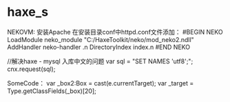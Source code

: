 haxe_s
======

NEKOVM:
安装Apache
在安装目录conf中httpd.conf文件添加：
#BEGIN NEKO
  LoadModule neko_module "C:/HaxeToolkit/neko/mod_neko2.ndll"
  AddHandler neko-handler .n
  DirectoryIndex index.n
#END NEKO

//解决haxe - mysql 入库中文的问题
var sql = "SET NAMES 'utf8';";  
cnx.request(sql);

SomeCode：
var _box2:Box = cast(e.currentTarget);
var _target = Type.getClassFields(_box)[20];
		
